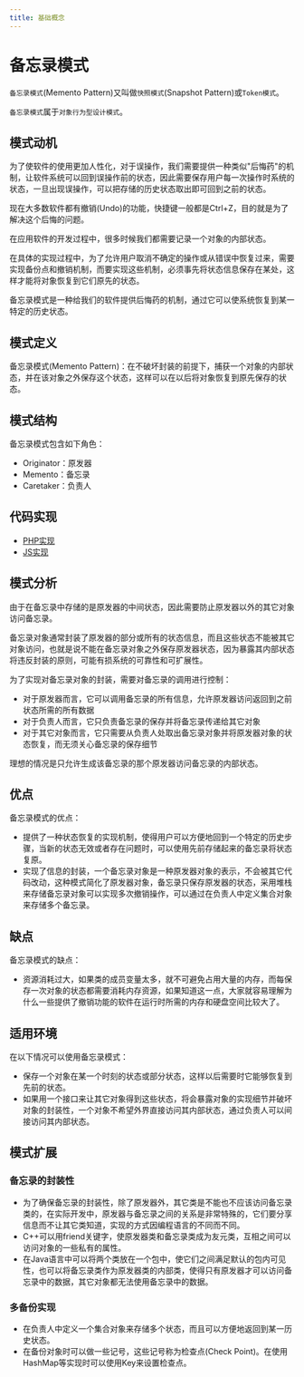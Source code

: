 ```yaml
---
title: 基础概念
---
```


# 备忘录模式

`备忘录模式`(Memento Pattern)又叫做`快照模式`(Snapshot Pattern)或`Token模式`。

`备忘录模式`属于`对象行为型设计模式`。

## 模式动机

为了使软件的使用更加人性化，对于误操作，我们需要提供一种类似"后悔药"的机制，让软件系统可以回到误操作前的状态，因此需要保存用户每一次操作时系统的状态，一旦出现误操作，可以把存储的历史状态取出即可回到之前的状态。

现在大多数软件都有撤销(Undo)的功能，快捷键一般都是Ctrl+Z，目的就是为了解决这个后悔的问题。

在应用软件的开发过程中，很多时候我们都需要记录一个对象的内部状态。

在具体的实现过程中，为了允许用户取消不确定的操作或从错误中恢复过来，需要实现备份点和撤销机制，而要实现这些机制，必须事先将状态信息保存在某处，这样才能将对象恢复到它们原先的状态。

备忘录模式是一种给我们的软件提供后悔药的机制，通过它可以使系统恢复到某一特定的历史状态。

## 模式定义

备忘录模式(Memento Pattern)：在不破坏封装的前提下，捕获一个对象的内部状态，并在该对象之外保存这个状态，这样可以在以后将对象恢复到原先保存的状态。

## 模式结构

备忘录模式包含如下角色：

* Originator：原发器
* Memento：备忘录
* Caretaker：负责人

## 代码实现

* [PHP实现](./PHP实现.md)
* [JS实现](./JS实现.md)

## 模式分析

由于在备忘录中存储的是原发器的中间状态，因此需要防止原发器以外的其它对象访问备忘录。

备忘录对象通常封装了原发器的部分或所有的状态信息，而且这些状态不能被其它对象访问，也就是说不能在备忘录对象之外保存原发器状态，因为暴露其内部状态将违反封装的原则，可能有损系统的可靠性和可扩展性。

为了实现对备忘录对象的封装，需要对备忘录的调用进行控制：

* 对于原发器而言，它可以调用备忘录的所有信息，允许原发器访问返回到之前状态所需的所有数据
* 对于负责人而言，它只负责备忘录的保存并将备忘录传递给其它对象
* 对于其它对象而言，它只需要从负责人处取出备忘录对象并将原发器对象的状态恢复，而无须关心备忘录的保存细节

理想的情况是只允许生成该备忘录的那个原发器访问备忘录的内部状态。

## 优点

备忘录模式的优点：

* 提供了一种状态恢复的实现机制，使得用户可以方便地回到一个特定的历史步骤，当新的状态无效或者存在问题时，可以使用先前存储起来的备忘录将状态复原。
* 实现了信息的封装，一个备忘录对象是一种原发器对象的表示，不会被其它代码改动，这种模式简化了原发器对象，备忘录只保存原发器的状态，采用堆栈来存储备忘录对象可以实现多次撤销操作，可以通过在负责人中定义集合对象来存储多个备忘录。

## 缺点

备忘录模式的缺点：

* 资源消耗过大，如果类的成员变量太多，就不可避免占用大量的内存，而每保存一次对象的状态都需要消耗内存资源，如果知道这一点，大家就容易理解为什么一些提供了撤销功能的软件在运行时所需的内存和硬盘空间比较大了。

## 适用环境

在以下情况可以使用备忘录模式：

* 保存一个对象在某一个时刻的状态或部分状态，这样以后需要时它能够恢复到先前的状态。
* 如果用一个接口来让其它对象得到这些状态，将会暴露对象的实现细节并破坏对象的封装性，一个对象不希望外界直接访问其内部状态，通过负责人可以间接访问其内部状态。

## 模式扩展

### 备忘录的封装性

* 为了确保备忘录的封装性，除了原发器外，其它类是不能也不应该访问备忘录类的，在实际开发中，原发器与备忘录之间的关系是非常特殊的，它们要分享信息而不让其它类知道，实现的方式因编程语言的不同而不同。
* C++可以用friend关键字，使原发器类和备忘录类成为友元类，互相之间可以访问对象的一些私有的属性。
* 在Java语言中可以将两个类放在一个包中，使它们之间满足默认的包内可见性，也可以将备忘录类作为原发器类的内部类，使得只有原发器才可以访问备忘录中的数据，其它对象都无法使用备忘录中的数据。

### 多备份实现

* 在负责人中定义一个集合对象来存储多个状态，而且可以方便地返回到某一历史状态。
* 在备份对象时可以做一些记号，这些记号称为检查点(Check Point)。在使用HashMap等实现时可以使用Key来设置检查点。
